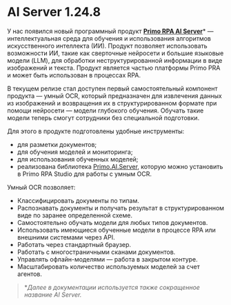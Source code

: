 # AI Server 1.24.8

У нас появился новый программный продукт [**Primo RPA AI Server**](https://docs.primo-rpa.ru/primo-rpa/primo-rpa-ai-server/common)\* — интеллектуальная среда для обучения и использования алгоритмов искусственного интеллекта (ИИ). Продукт позволяет использовать возможности ИИ, такие как сверточные нейросети и большие языковые модели (LLM), для обработки неструктурированной информации в виде изображений и текста. Продукт является частью платформы Primo PRA и может быть использован в процессах RPA.

В текущем релизе стал доступен первый самостоятельный компонент продукта — умный OCR, который предназначен для извлечения данных из изображений и возвращения их в структурированном формате при помощи нейросети — модели глубокого обучения. Обучать такие модели теперь смогут сотрудники без специальной подготовки. 

Для этого в продукте подготовлены удобные инструменты:
- для разметки документов;
- для обучения моделей и мониторинга;
- для использования обученных моделей;
- реализована библиотека [Primo.AI.Server](https://docs.primo-rpa.ru/primo-rpa/g_elements/el_extra/ai_server), которую можно установить в Primo RPA Studio для работы с умным OCR.

Умный OCR позволяет:
- Классифицировать документы по типам.
- Распознавать документы и получать результат в структурированном виде по заранее определенной схеме.
- Самостоятельно обучать модели для любых типов документов.
- Использовать имеющиеся обученные модели в процессе RPA или внешними системами через API.
- Работать через стандартный браузер.
- Работать с многостраничными сканами документов.
- Управлять офлайн-моделями — работа в закрытом контуре.
- Масштабировать количество используемых моделей за счет агентов.

>\**Далее в документации используется также сокращенное название AI Server.*
